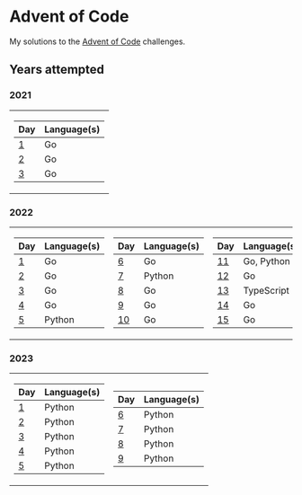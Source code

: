 # Advent of Code

My solutions to the [Advent of Code](https://adventofcode.com/) challenges.

## Years attempted

### 2021

<table>
<tr>
<td>

| **Day** | **Language(s)** |
| --- | --- |
| [1](./2021/1/) | Go |
| [2](./2021/2/) | Go |
| [3](./2021/3/) | Go |
</td>
</tr>
</table>

### 2022

<table>
<tr>
<td>

| **Day** | **Language(s)** |
| --- | --- |
| [1](./2022/1/) | Go |
| [2](./2022/2/) | Go |
| [3](./2022/3/) | Go |
| [4](./2022/4/) | Go |
| [5](./2022/5/) | Python |
</td>
<td>

| **Day** | **Language(s)** |
| --- | --- |
| [6](./2022/6/) | Go |
| [7](./2022/7/) | Python |
| [8](./2022/8/) | Go |
| [9](./2022/9/) | Go |
| [10](./2022/10/) | Go |
</td>
<td>

| **Day** | **Language(s)** |
| --- | --- |
| [11](./2022/11/) | Go, Python |
| [12](./2022/12/) | Go |
| [13](./2022/13/) | TypeScript |
| [14](./2022/14/) | Go |
| [15](./2022/15/) | Go |
</td>
</tr>
</table>

### 2023

<table>
<tr>
<td>

| **Day** | **Language(s)** |
| --- | --- |
| [1](./2023/1/) | Python |
| [2](./2023/2/) | Python |
| [3](./2023/3/) | Python |
| [4](./2023/4/) | Python |
| [5](./2023/5/) | Python |
</td>
<td>

| **Day** | **Language(s)** |
| --- | --- |
| [6](./2023/6/) | Python |
| [7](./2023/7/) | Python |
| [8](./2023/8/) | Python |
| [9](./2023/9/) | Python |
</td>
</tr>
</table>

